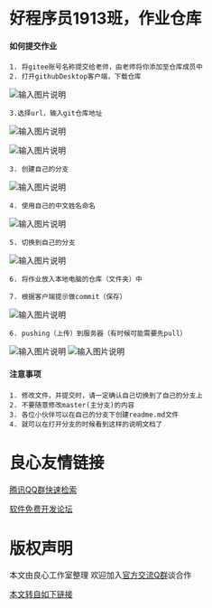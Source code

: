# 好程序员1913班，作业仓库


#### 如何提交作业
    1. 将gitee账号名称提交给老师，由老师将你添加至仓库成员中
    2. 打开githubDesktop客户端，下载仓库

![输入图片说明](https://images.gitee.com/uploads/images/2019/0803/175252_e51cc51b_804999.png "克隆仓库")

    3.选择url，输入git仓库地址

![输入图片说明](https://images.gitee.com/uploads/images/2019/0803/175628_de8ee936_804999.png "选择URL.png")

![输入图片说明](https://images.gitee.com/uploads/images/2019/0803/180101_ad818855_804999.png "无标题.png")

    3. 创建自己的分支

![输入图片说明](https://images.gitee.com/uploads/images/2019/0805/023612_cc870682_804999.png "创建分支.png")	
    
    4. 使用自己的中文姓名命名
	
![输入图片说明](https://images.gitee.com/uploads/images/2019/0805/023656_bc0962d5_804999.png "输入分支名称.png")

    5. 切换到自己的分支

![输入图片说明](https://images.gitee.com/uploads/images/2019/0805/023826_d5e8876c_804999.png "选择分支.png")

    6. 将作业放入本地电脑的仓库（文件夹）中
    
    7. 根据客户端提示做commit（保存）

![输入图片说明](https://images.gitee.com/uploads/images/2019/0805/024139_4b744ef2_804999.png "commit.png")

    6. pushing（上传）到服务器（有时候可能需要先pull）

![输入图片说明](https://images.gitee.com/uploads/images/2019/0805/024230_828d20f9_804999.png "pull.png")
![输入图片说明](https://images.gitee.com/uploads/images/2019/0805/024611_062d922c_804999.png "push.png")

#### 注意事项
	1. 修改文件，并提交时，请一定确认自己切换到了自己的分支上
	2. 不要随意修改master(主分支)的内容
	3. 各位小伙伴可以在自己的分支下创建readme.md文件
	4. 就可以在打开分支的时候看到这样的说明文档了


 # 良心友情链接

[腾讯QQ群快速检索](http://u.720life.cn/s/8cf73f7c)

[软件免费开发论坛](http://u.720life.cn/s/bbb01dc0)

# 版权声明 

本文由良心工作室整理 欢迎加入[官方交流Q群](https://u.720life.cn/s/f2316816)谈合作

[本文转自如下链接](http://u.720life.cn/g/2e71d0f0a5c601172267ba20d3a43c6ec3d86342b6682c68b712cb7f13894634353add109fc2621cb11e91d7292b19fe85aa01fa43b8d813305c0d1073e6770a)